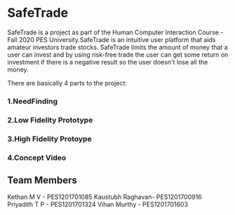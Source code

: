 # SafeTrade
SafeTrade is a project as part of the Human Computer Interaction Course - Fall 2020 PES University.SafeTrade is an intuitive user platform that aids amateur investors trade stocks. SafeTrade limits the amount of money that a user can invest and by using risk-free trade the user can get some return on investment if there is a negative result so the user doesn't lose all the money.

There are basically 4 parts to the project:
### 1.NeedFinding
### 2.Low Fidelity Prototype
### 3.High Fidelity Protoype
### 4.Concept Video

## Team Members
Kethan M V - PES1201701085
Kaustubh Raghavan- PES1201700916
Priyadith T P - PES1201701324
Vihan Murthy - PES1201701603
